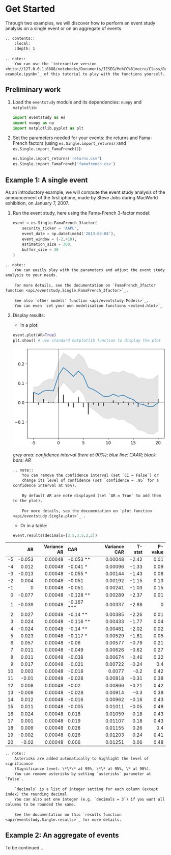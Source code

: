 # Get Started

Through two examples, we will discover how to perform 
an event study analysis on a single event or on an aggregate of events.

```eval_rst
.. contents::
    :local:
    :depth: 1

.. note::
    You can use the `interactive version <http://127.0.0.1:8888/notebooks/Documents/IESEG/Me%CC%81moire/Class/Documentation-example.ipynb>`_ of this tutorial to play with the functions yourself.
```

## Preliminary work

1. Load the `eventstudy` module and its dependencies: `numpy` and `matplotlib`:
    ```Python
    import eventstudy as es
    import numpy as np
    import matplotlib.pyplot as plt
    ```

2. Set the parameters needed for your events: 
    the returns and Fama-French factors (using `es.Single.import_returns()`and `es.Single.import_FamaFrench()`):
    ```Python
    es.Single.import_returns('returns.csv')
    es.Single.import_FamaFrench('famafrench.csv')
    ```

## Example 1: A single event
As an introductory example, we will compute the event study 
analysis of the announcement of the first iphone,
made by Steve Jobs during MacWorld exhibition, on January 7, 2007.

1. Run the event study, here using the Fama-French 3-factor model:
    ```Python
    event = es.Single.FamaFrench_3factor(
        security_ticker = 'AAPL',
        event_date = np.datetime64('2013-03-04'),
        event_window = (-2,+10), 
        estimation_size = 300,
        buffer_size = 30
    )
    ```

```eval_rst
.. note::
    You can easily play with the parameters and adjust the event study analysis to your needs.

    For more details, see the documentation on `FamaFrench_3factor function <api/eventstudy.Single.FamaFrench_3factor>`_.

    See also `other models' function <api/eventstudy.Models>`_.
    You can even `set your own modelisation functions <extend.html>`_
```

2. Display results:
    - In a plot:
    ```Python
    event.plot(AR=True)
    plt.show() # use standard matplotlib function to display the plot
    ```

    ![Single event plot](_static/single_event_plot.png)

    *grey area: confidence interval (here at 90%); blue line: CAAR; black bars: AR*

    ```eval_rst
    .. note::
        You can remove the confidence interval (set `CI = False`) or
        change its level of confidence (set `confidence = .95` for a confidence interval at 95%).

        By default AR are note displayed (set `AR = True` to add them to the plot).

        For more details, see the documentation on `plot function <api/eventstudy.Single.plot>`_ .
    ```
    - Or in a table:
    ```Python
    event.results(decimals=[3,5,3,5,2,2])
    ```

|    |     AR |   Variance AR | CAR        |   Variance CAR |   T-stat |   P-value |
|---:|-------:|--------------:|:-----------|---------------:|---------:|----------:|
| -5 | -0.053 |       0.00048 | -0.053 **  |        0.00048 |    -2.42 |      0.01 |
| -4 |  0.012 |       0.00048 | -0.041 *   |        0.00096 |    -1.33 |      0.09 |
| -3 | -0.013 |       0.00048 | -0.055 *   |        0.00144 |    -1.43 |      0.08 |
| -2 |  0.004 |       0.00048 | -0.051     |        0.00192 |    -1.15 |      0.13 |
| -1 |  0     |       0.00048 | -0.051     |        0.00241 |    -1.03 |      0.15 |
|  0 | -0.077 |       0.00048 | -0.128 **  |        0.00289 |    -2.37 |      0.01 |
|  1 | -0.039 |       0.00048 | -0.167 *** |        0.00337 |    -2.88 |      0    |
|  2 |  0.027 |       0.00048 | -0.14 **   |        0.00385 |    -2.26 |      0.01 |
|  3 |  0.024 |       0.00048 | -0.116 **  |        0.00433 |    -1.77 |      0.04 |
|  4 | -0.024 |       0.00048 | -0.14 **   |        0.00481 |    -2.02 |      0.02 |
|  5 |  0.023 |       0.00048 | -0.117 *   |        0.00529 |    -1.61 |      0.05 |
|  6 |  0.057 |       0.00048 | -0.06      |        0.00577 |    -0.79 |      0.21 |
|  7 |  0.011 |       0.00048 | -0.049     |        0.00626 |    -0.62 |      0.27 |
|  8 |  0.011 |       0.00048 | -0.038     |        0.00674 |    -0.46 |      0.32 |
|  9 |  0.017 |       0.00048 | -0.021     |        0.00722 |    -0.24 |      0.4  |
| 10 |  0.003 |       0.00048 | -0.018     |        0.0077  |    -0.2  |      0.42 |
| 11 | -0.01  |       0.00048 | -0.028     |        0.00818 |    -0.31 |      0.38 |
| 12 |  0.008 |       0.00048 | -0.02      |        0.00866 |    -0.21 |      0.42 |
| 13 | -0.009 |       0.00048 | -0.028     |        0.00914 |    -0.3  |      0.38 |
| 14 |  0.012 |       0.00048 | -0.016     |        0.00962 |    -0.16 |      0.43 |
| 15 |  0.011 |       0.00048 | -0.005     |        0.01011 |    -0.05 |      0.48 |
| 16 |  0.024 |       0.00048 | 0.018      |        0.01059 |     0.18 |      0.43 |
| 17 |  0.001 |       0.00048 | 0.019      |        0.01107 |     0.18 |      0.43 |
| 18 |  0.009 |       0.00048 | 0.028      |        0.01155 |     0.26 |      0.4  |
| 19 | -0.002 |       0.00048 | 0.026      |        0.01203 |     0.24 |      0.41 |
| 20 | -0.02  |       0.00048 | 0.006      |        0.01251 |     0.06 |      0.48 |

```eval_rst
.. note::
    Asterisks are added automatically to highlight the level of significance
    (Significance level: \*\*\* at 99%, \*\* at 95%, \* at 90%). 
    You can remove asterisks by setting `asterisks` parameter at `False`.

    `decimals` is a list of integer setting for each column (except index) the rounding decimal. 
    You can also set one integer (e.g. `decimals = 3`) if you want all columns to be rounded the same.

    See the documentation on this `results function <api/eventstudy.Single.results>`_ for more details.
```

## Example 2: An aggregate of events

To be continued...

